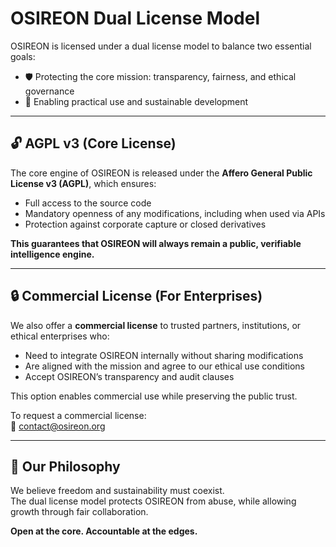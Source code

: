 # OSIREON Dual License Model

OSIREON is licensed under a dual license model to balance two essential goals:

- 🛡 Protecting the core mission: transparency, fairness, and ethical governance
- 🚀 Enabling practical use and sustainable development

---

## 🔓 AGPL v3 (Core License)

The core engine of OSIREON is released under the **Affero General Public License v3 (AGPL)**, which ensures:

- Full access to the source code
- Mandatory openness of any modifications, including when used via APIs
- Protection against corporate capture or closed derivatives

**This guarantees that OSIREON will always remain a public, verifiable intelligence engine.**

---

## 🔒 Commercial License (For Enterprises)

We also offer a **commercial license** to trusted partners, institutions, or ethical enterprises who:

- Need to integrate OSIREON internally without sharing modifications
- Are aligned with the mission and agree to our ethical use conditions
- Accept OSIREON’s transparency and audit clauses

This option enables commercial use while preserving the public trust.

To request a commercial license:  
📧 contact@osireon.org

---

## 🧠 Our Philosophy

We believe freedom and sustainability must coexist.  
The dual license model protects OSIREON from abuse, while allowing growth through fair collaboration.

**Open at the core. Accountable at the edges.**
